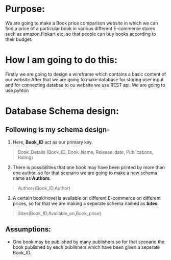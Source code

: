 # Purpose:

   We are going to make a Book price comparison website in which we can find a price of a particular book in various different E-commerce stores such as amazon,flipkart etc,
so that people can buy books according to their budget.

# How I am going to do this:

  Firstly we are going to design a wireframe which contains a basic content of our website.After that we are going to make database for storing user input and for connecting databse to ou
website we use REST api. We are going to use pyhton

# Database Schema design:

## Following is my schema design-
 1. Here, **Book_ID** act as our primary key.  
> Book_Details (Book_ID, Book_Name, Release_date, Publications, Rating)  


 2. There is possibilities that one book may have been printed by more than one author, so for that scenario we are going to make a new schema name as **Authors**.  
> Authors(Book_ID,Author)

 3. A certain book/novel is available on different E-commerce on different prices, so for that we are making a seperate schema named as **Sites**.  
> Sites(Book_ID,Available_on,Book_price)

## Assumptions:
* One book may be published by many publishers so for that scenario the book published by each publishers which have been given a seperate Book_ID.








